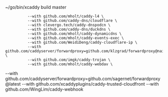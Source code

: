 ~/go/bin/xcaddy build master
```
          --with github.com/mholt/caddy-l4 \
          --with github.com/caddy-dns/cloudflare \
          --with clevergo.tech/caddy-dnspodcn \
          --with github.com/caddy-dns/duckdns \
          --with github.com/mholt/caddy-dynamicdns \
          --with github.com/mholt/caddy-events-exec \
          --with github.com/WeidiDeng/caddy-cloudflare-ip \
          --with github.com/caddyserver/forwardproxy=github.com/klzgrad/forwardproxy@naive \
          --with github.com/imgk/caddy-trojan \
          --with github.com/mholt/caddy-webdav \
```
--with github.com/caddyserver/forwardproxy=github.com/sagernet/forwardproxy@latest
--with github.com/xcaddyplugins/caddy-trusted-cloudfront
--with github.com/WingLim/caddy-webhook
